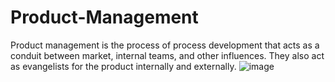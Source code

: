 # Product-Management
Product management is the process of process development that acts as a conduit between market, internal teams, and other influences. They also act as evangelists for the product internally and externally.
![image](https://user-images.githubusercontent.com/86486235/125308374-247ce680-e331-11eb-9838-a547e06a7339.png)

